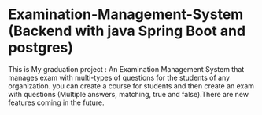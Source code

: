 # Examination-Management-System (Backend with java Spring Boot and postgres)
This is My graduation project :  An Examination Management System that manages exam with multi-types of questions for the students of any organization. you can create a course for students and then create an exam with questions (Multiple answers, matching, true and false).There are new features coming in the future.
